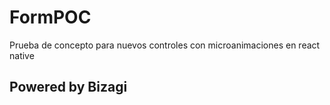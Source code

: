 # FormPOC
Prueba de concepto para nuevos controles con microanimaciones en react native

## Powered by Bizagi
